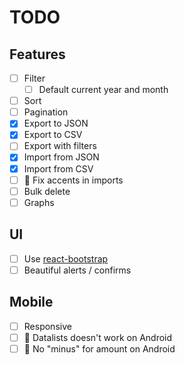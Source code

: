 # TODO

## Features
- [ ] Filter
  - [ ] Default current year and month
- [ ] Sort
- [ ] Pagination
- [x] Export to JSON
- [x] Export to CSV
- [ ] Export with filters
- [x] Import from JSON
- [x] Import from CSV
- [ ] 🐛 Fix accents in imports
- [ ] Bulk delete
- [ ] Graphs

## UI
- [ ] Use [react-bootstrap](https://react-bootstrap.github.io/)
- [ ] Beautiful alerts / confirms

## Mobile
- [ ] Responsive
- [ ] 🐛 Datalists doesn't work on Android
- [ ] 🐛 No "minus" for amount on Android
